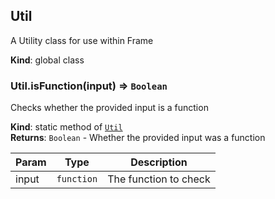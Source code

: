 <a name="Util"></a>

## Util
A Utility class for use within Frame

**Kind**: global class  
<a name="Util.isFunction"></a>

### Util.isFunction(input) ⇒ <code>Boolean</code>
Checks whether the provided input is a function

**Kind**: static method of [<code>Util</code>](#Util)  
**Returns**: <code>Boolean</code> - Whether the provided input was a function  

| Param | Type | Description |
| --- | --- | --- |
| input | <code>function</code> | The function to check |

